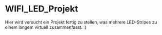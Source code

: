 # WIFI_LED_Projekt

Hier wird versucht ein Projekt fertig zu stellen, was mehrere LED-Stripes zu einem langem virtuell zusammenfasst. :)
